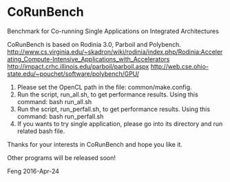 # CoRunBench
Benchmark for Co-running Single Applications on Integrated Architectures

CoRunBench is based on Rodinia 3.0, Parboil and Polybench.
http://www.cs.virginia.edu/~skadron/wiki/rodinia/index.php/Rodinia:Accelerating_Compute-Intensive_Applications_with_Accelerators
http://impact.crhc.illinois.edu/parboil/parboil.aspx
http://web.cse.ohio-state.edu/~pouchet/software/polybench/GPU/

1. Please set the OpenCL path in the file: common/make.config.
2. Run the script, run_all.sh, to get performance results.
Using this command:
bash run_all.sh
3. Run the script, run_perfall.sh, to get performance results.
Using this command:
bash run_perfall.sh
4. If you wants to try single application, please go into its directory and run related bash file.

Thanks for your interests in CoRunBench and hope you like it.

Other programs will be released soon!

Feng
2016-Apr-24
